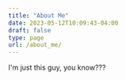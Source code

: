 ```yaml
---
title: "About Me"
date: 2023-05-12T10:09:43-04:00
draft: false
type: page
url: /about_me/
---
```


I'm just this guy, you know???